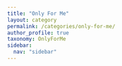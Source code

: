```yaml
---
title: "Only For Me"
layout: category
permalink: /categories/only-for-me/
author_profile: true
taxonomy: OnlyForMe
sidebar:
  nav: "sidebar"
---
```

